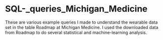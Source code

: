 # SQL-_queries_Michigan_Medicine
These are various example queries I made to understand the wearable data set in the table Roadmap at Michigan Medicine. I used the downloaded data from Roadmap to do several statistical and machine-learning analysis. 
